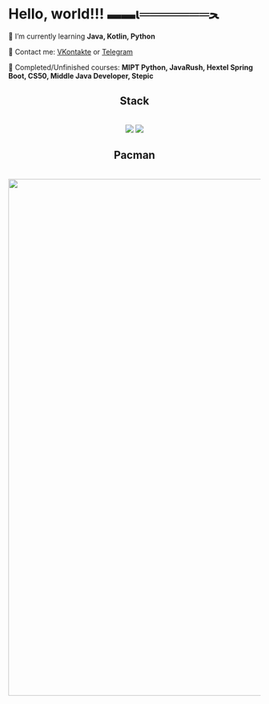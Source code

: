 # Hello, world!!! ▬▬ι═══════ﺤ
 🔭 I’m currently learning **Java, Kotlin, Python**

💬 Contact me: [VKontakte](https://vk.com/mojaros) or [Telegram](https://t.me/Mojaros)

📄 Сompleted/Unfinished courses: **MIPT Python, JavaRush, Hextel Spring Boot, CS50, Middle Java Developer, Stepic**


<h2 align="center"> Stack </h2>
<br/>
<div align="center">
    <img src="https://skillicons.dev/icons?i=vscode,github,idea,pycharm,windows,gradle,git,docker" />
    <img src="https://skillicons.dev/icons?i=python,java,kotlin" /><br>
</div>

<h2 align="center"> Pacman </h2>
<br/>
<div align="center">
<img src="https://user-images.githubusercontent.com/74038190/212284158-e840e285-664b-44d7-b79b-e264b5e54825.gif" width="1030">
<br><br>

